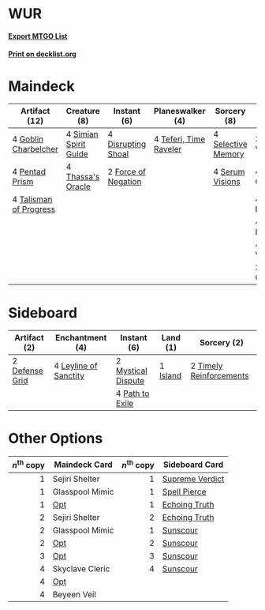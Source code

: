 # WUR

#### [Export MTGO List](../collection/WUR/WUR.txt)
#### [Print on decklist.org](http://decklist.org/?deckmain=3%09Beyeen%20Veil%0A4%09Disrupting%20Shoal%0A4%09Emeria's%20Call%0A2%09Force%20of%20Negation%0A4%09Goblin%20Charbelcher%0A4%09Jwari%20Disruption%0A4%09Pentad%20Prism%0A4%09Sea%20Gate%20Restoration%0A4%09Selective%20Memory%0A4%09Serum%20Visions%0A4%09Silundi%20Vision%0A4%09Simian%20Spirit%20Guide%0A3%09Skyclave%20Cleric%0A4%09Talisman%20of%20Progress%0A4%09Teferi,%20Time%20Raveler%0A4%09Thassa's%20Oracle&deckside=2%09Defense%20Grid%0A1%09Island%0A4%09Leyline%20of%20Sanctity%0A2%09Mystical%20Dispute%0A4%09Path%20to%20Exile%0A2%09Timely%20Reinforcements)
# Maindeck

|                                         Artifact (12)                                          |                                          Creature (8)                                          |                                         Instant (6)                                          |                                        Planeswalker (4)                                         |                                         Sorcery (8)                                         |     Unknown (22)     |
|------------------------------------------------------------------------------------------------|------------------------------------------------------------------------------------------------|----------------------------------------------------------------------------------------------|-------------------------------------------------------------------------------------------------|---------------------------------------------------------------------------------------------|----------------------|
|4 [Goblin Charbelcher](http://gatherer.wizards.com/Pages/Card/Details.aspx?multiverseid=438497) |4 [Simian Spirit Guide](http://gatherer.wizards.com/Pages/Card/Details.aspx?multiverseid=442137)|4 [Disrupting Shoal](http://gatherer.wizards.com/Pages/Card/Details.aspx?multiverseid=74128)  |4 [Teferi, Time Raveler](http://gatherer.wizards.com/Pages/Card/Details.aspx?multiverseid=461148)|4 [Selective Memory](http://gatherer.wizards.com/Pages/Card/Details.aspx?multiverseid=194700)|3 Beyeen Veil         |
|4 [Pentad Prism](http://gatherer.wizards.com/Pages/Card/Details.aspx?multiverseid=72860)        |4 [Thassa's Oracle](http://gatherer.wizards.com/Pages/Card/Details.aspx?multiverseid=476324)    |2 [Force of Negation](http://gatherer.wizards.com/Pages/Card/Details.aspx?multiverseid=464001)|                                                                                                 |4 [Serum Visions](http://gatherer.wizards.com/Pages/Card/Details.aspx?multiverseid=50145)    |4 Emeria's Call       |
|4 [Talisman of Progress](http://gatherer.wizards.com/Pages/Card/Details.aspx?multiverseid=39597)|                                                                                                |                                                                                              |                                                                                                 |                                                                                             |4 Jwari Disruption    |
|                                                                                                |                                                                                                |                                                                                              |                                                                                                 |                                                                                             |4 Sea Gate Restoration|
|                                                                                                |                                                                                                |                                                                                              |                                                                                                 |                                                                                             |4 Silundi Vision      |
|                                                                                                |                                                                                                |                                                                                              |                                                                                                 |                                                                                             |3 Skyclave Cleric     |


# Sideboard

|                                      Artifact (2)                                      |                                        Enchantment (4)                                         |                                         Instant (6)                                         |                                     Land (1)                                      |                                           Sorcery (2)                                            |
|----------------------------------------------------------------------------------------|------------------------------------------------------------------------------------------------|---------------------------------------------------------------------------------------------|-----------------------------------------------------------------------------------|--------------------------------------------------------------------------------------------------|
|2 [Defense Grid](http://gatherer.wizards.com/Pages/Card/Details.aspx?multiverseid=45481)|4 [Leyline of Sanctity](http://gatherer.wizards.com/Pages/Card/Details.aspx?multiverseid=204993)|2 [Mystical Dispute](http://gatherer.wizards.com/Pages/Card/Details.aspx?multiverseid=473020)|1 [Island](http://gatherer.wizards.com/Pages/Card/Details.aspx?multiverseid=439857)|2 [Timely Reinforcements](http://gatherer.wizards.com/Pages/Card/Details.aspx?multiverseid=220074)|
|                                                                                        |                                                                                                |4 [Path to Exile](http://gatherer.wizards.com/Pages/Card/Details.aspx?multiverseid=220511)   |                                                                                   |                                                                                                  |


# Other Options

|*n*<sup>th</sup> copy|                                Maindeck Card                                 |*n*<sup>th</sup> copy|                                      Sideboard Card                                      |
|--------------------:|------------------------------------------------------------------------------|--------------------:|------------------------------------------------------------------------------------------|
|                    1|Sejiri Shelter                                                                |                    1|[Supreme Verdict](http://gatherer.wizards.com/Pages/Card/Details.aspx?multiverseid=438776)|
|                    1|Glasspool Mimic                                                               |                    1|[Spell Pierce](http://gatherer.wizards.com/Pages/Card/Details.aspx?multiverseid=425876)   |
|                    1|[Opt](http://gatherer.wizards.com/Pages/Card/Details.aspx?multiverseid=442948)|                    1|[Echoing Truth](http://gatherer.wizards.com/Pages/Card/Details.aspx?multiverseid=405212)  |
|                    2|Sejiri Shelter                                                                |                    2|[Echoing Truth](http://gatherer.wizards.com/Pages/Card/Details.aspx?multiverseid=405212)  |
|                    2|Glasspool Mimic                                                               |                    1|[Sunscour](http://gatherer.wizards.com/Pages/Card/Details.aspx?multiverseid=121251)       |
|                    2|[Opt](http://gatherer.wizards.com/Pages/Card/Details.aspx?multiverseid=442948)|                    2|[Sunscour](http://gatherer.wizards.com/Pages/Card/Details.aspx?multiverseid=121251)       |
|                    3|[Opt](http://gatherer.wizards.com/Pages/Card/Details.aspx?multiverseid=442948)|                    3|[Sunscour](http://gatherer.wizards.com/Pages/Card/Details.aspx?multiverseid=121251)       |
|                    4|Skyclave Cleric                                                               |                    4|[Sunscour](http://gatherer.wizards.com/Pages/Card/Details.aspx?multiverseid=121251)       |
|                    4|[Opt](http://gatherer.wizards.com/Pages/Card/Details.aspx?multiverseid=442948)|                     |                                                                                          |
|                    4|Beyeen Veil                                                                   |                     |                                                                                          |

